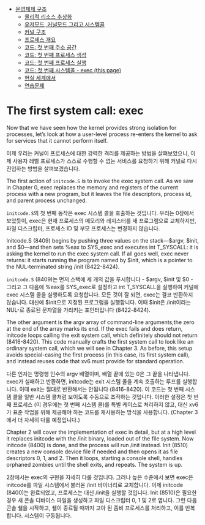 - [운영체제 구조](./chapter_1.md)
    - [물리적 리소스 추상화](./chapter_1-1.md)
    - [유저모드, 커널모드 그리고 시스템콜](./chatper_1-2.md)
    - [커널 구조](./chapter_1-3.md)
    - [프로세스 개요](./chapter_1-4.md)
    - [코드: 첫 번째 주소 공간](./chapter_1-5.md)
    - [코드: 첫 번째 프로세스 생성](./chapter_1-6.md)
    - [코드: 첫 번째 프로세스 실행](./chapter_1-7.md)
    - [코드: 첫 번째 시스템콜 - exec (this page)](./chapter_1-8.md)
    - [현실 세계에서](./chapter_1-9.md)
    - [연습문제](./chapter_1-10.md)

# The first system call: exec

Now that we have seen how the kernel provides strong isolation for processes, let’s look at how a user-level process re-enters the kernel to ask for services that it cannot perform itself.

이제 우리는 커널이 프로세스에 대한 강력한 격리를 제공하는 방법을 살펴보았으니, 이제 사용자 레벨 프로세스가 스스로 수행할 수 없는 서비스를 요청하기 위해 커널로 다시 진입하는 방법을 살펴보겠습니다.

The first action of `initcode.S` is to invoke the exec system call. As we saw in Chapter 0, exec replaces the memory and registers of the current process with a new program, but it leaves the file descriptors, process id, and parent process unchanged.

`initcode.S`의 첫 번째 동작은 exec 시스템 콜을 호출하는 것입니다. 우리는 0장에서 보았듯이, exec은 현재 프로세스의 메모리와 레지스터를 새 프로그램으로 교체하지만, 파일 디스크립터, 프로세스 ID 및 부모 프로세스는 변경하지 않습니다.

Initcode.S (8409) begins by pushing three values on the stack—$argv, $init, and $0—and then sets %eax to SYS_exec and executes int T_SYSCALL: it is asking the kernel to run the exec system call. If all goes well, exec never returns: it starts running the program named by $init, which is a pointer to the NUL-terminated string /init (8422-8424). 

`initcode.S` (8409)는 먼저 스택에 세 개의 값을 푸시합니다 - $argv, $init 및 $0 - 그리고 그 다음에 %eax를 SYS_exec로 설정하고 int T_SYSCALL을 실행하여 커널에 exec 시스템 콜을 실행하도록 요청합니다. 모든 것이 잘 되면, exec는 결코 반환하지 않습니다. 대신에 $init으로 지정된 프로그램을 실행합니다. 이때 $init은 /init이라는 NUL-로 종료된 문자열을 가리키는 포인터입니다 (8422-8424).

The other argument is the argv array of command-line arguments;the zero at the end of the array marks its end. If the exec fails and does return, initcode loops calling the exit system call, which definitely should not return (8416-8420). This code manually crafts the first system call to look like an ordinary system call, which we will see in Chapter 3. As before, this setup avoids special-casing the first process (in this case, its first system call), and instead reuses code that xv6 must provide for standard operation.

다른 인자는 명령행 인수의 argv 배열이며, 배열 끝에 있는 0은 그 끝을 나타냅니다. exec가 실패하고 반환하면, initcode는 exit 시스템 콜을 계속 호출하는 루프를 실행합니다. 이때 exit는 절대로 반환해서는 안됩니다 (8416-8420). 이 코드는 첫 번째 시스템 콜을 일반 시스템 콜처럼 보이도록 수동으로 조작하는 것입니다. 이러한 설정은 첫 번째 프로세스 (이 경우에는 첫 번째 시스템 콜)를 특별 케이스로 처리하지 않고, 대신 xv6가 표준 작업을 위해 제공해야 하는 코드를 재사용하는 방식을 사용합니다. (Chapter 3에서 더 자세히 다룰 예정입니다.)

Chapter 2 will cover the implementation of exec in detail, but at a high level it replaces initcode with the /init binary, loaded out of the file system. Now initcode (8400) is done, and the process will run /init instead. Init (8510) creates a new console device file if needed and then opens it as file descriptors 0, 1, and 2. Then it loops, starting a console shell, handles orphaned zombies until the shell exits, and repeats. The system is up.

2장에서는 exec의 구현을 자세히 다룰 것입니다. 그러나 높은 수준에서 보면 exec은 initcode를 파일 시스템에서 불러온 /init 바이너리로 교체합니다. 이제 initcode (8400)는 완료되었고, 프로세스는 대신 /init을 실행할 것입니다. Init (8510)은 필요한 경우 새 콘솔 디바이스 파일을 생성하고 파일 디스크립터 0, 1 및 2로 엽니다. 그런 다음 콘솔 쉘을 시작하고, 쉘이 종료될 때까지 고아 된 좀비 프로세스를 처리하고, 이를 반복합니다. 시스템이 구동됩니다.
